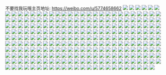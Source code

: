 不要找我玩哦主页地址: https://weibo.com/u/5774658662 
![](https://wx4.sinaimg.cn/mw2000/006iNSvQgy1h95me0dsl6j30wr1nbahu.jpg) 
![](https://wx4.sinaimg.cn/mw2000/006iNSvQgy1h95mdzrvf3j30wr1obwld.jpg) 
![](https://wx4.sinaimg.cn/mw2000/006iNSvQgy1h95e8b3evoj31o01o0ax3.jpg) 
![](https://wx4.sinaimg.cn/mw2000/006iNSvQgy1h95e8bb3x2j31ei1ei7up.jpg) 
![](https://wx4.sinaimg.cn/mw2000/006iNSvQgy1h94ybxb3gdj32c02c0kjl.jpg) 
![](https://wx4.sinaimg.cn/mw2000/006iNSvQgy1h94ybxavjsj32c02c0kjl.jpg) 
![](https://wx4.sinaimg.cn/mw2000/006iNSvQgy1h94uq62eidj31o02804qp.jpg) 
![](https://wx4.sinaimg.cn/mw2000/006iNSvQgy1h94uq66luuj31o02804qp.jpg) 
![](https://wx4.sinaimg.cn/mw2000/006iNSvQgy1h94uq5wcdrj31o02801kx.jpg) 
![](https://wx4.sinaimg.cn/mw2000/006iNSvQgy1h94uq5tbs0j31o02801kx.jpg) 
![](https://wx4.sinaimg.cn/mw2000/006iNSvQgy1h94uq5rycpj31o02801kx.jpg) 
![](https://wx4.sinaimg.cn/mw2000/006iNSvQgy1h94uq5a2s8j31cj1azqig.jpg) 
![](https://wx4.sinaimg.cn/mw2000/006iNSvQgy1h94uq5k8n1j31o0280qtp.jpg) 
![](https://wx4.sinaimg.cn/mw2000/006iNSvQgy1h94uq64hnjj31o01o0kg4.jpg) 
![](https://wx4.sinaimg.cn/mw2000/006iNSvQgy1h927qmldsnj30u00un794.jpg) 
![](https://wx4.sinaimg.cn/mw2000/006iNSvQgy1h8vjrx927dj30wr0orq5s.jpg) 
![](https://wx4.sinaimg.cn/mw2000/006iNSvQgy1h8vjrwsmctj30wr15r0xj.jpg) 
![](https://wx4.sinaimg.cn/mw2000/006iNSvQgy1h8vjrwstn1j30wr0nrq5p.jpg) 
![](https://wx4.sinaimg.cn/mw2000/006iNSvQgy1h8vjrx3809j30wr0ustbx.jpg) 
![](https://wx4.sinaimg.cn/mw2000/006iNSvQgy1h8vjrwp4eaj30wr0j2wh5.jpg) 
![](https://wx4.sinaimg.cn/mw2000/006iNSvQgy1h8uf6c1b3aj30wr1z04c7.jpg) 
![](https://wx4.sinaimg.cn/mw2000/006iNSvQgy1h8s0v2g4ubj32c02c0npd.jpg) 
![](https://wx4.sinaimg.cn/mw2000/006iNSvQgy1h8rte5j8u6j30wr1z0163.jpg) 
![](https://wx4.sinaimg.cn/mw2000/006iNSvQly1h8oakja0mzj32c02c0u0x.jpg) 
![](https://wx4.sinaimg.cn/mw2000/006iNSvQgy1h8mybln99pj30wr1hoh19.jpg) 
![](https://wx4.sinaimg.cn/mw2000/006iNSvQgy1h8kssqkymhj30u01t147q.jpg) 
![](https://wx4.sinaimg.cn/mw2000/006iNSvQgy1h8iskk5pqzj31o01o0khd.jpg) 
![](https://wx4.sinaimg.cn/mw2000/006iNSvQgy1h8iskm94zkj31o01o04qp.jpg) 
![](https://wx4.sinaimg.cn/mw2000/006iNSvQgy1h8iskly23vj31o01o01kx.jpg) 
![](https://wx4.sinaimg.cn/mw2000/006iNSvQgy1h8h9zhj3kvj30u00uegqp.jpg) 
![](https://wx4.sinaimg.cn/mw2000/006iNSvQgy1h8h9zh5eccj30wr0endi3.jpg) 
![](https://wx4.sinaimg.cn/mw2000/006iNSvQgy1h8glb7v38cj30u01isjww.jpg) 
![](https://wx4.sinaimg.cn/mw2000/006iNSvQgy1h8ez917nk7j30wr0tfdj9.jpg) 
![](https://wx4.sinaimg.cn/mw2000/006iNSvQly1h8ch519zpaj30rf1ijdn0.jpg) 
![](https://wx4.sinaimg.cn/mw2000/006iNSvQgy1h8am9vhsv5j32uo265e82.jpg) 
![](https://wx4.sinaimg.cn/mw2000/006iNSvQgy1h8am9v4qu1j31uu2h4hdt.jpg) 
![](https://wx4.sinaimg.cn/mw2000/006iNSvQgy1h8am9mjvpmj31o01o01kx.jpg) 
![](https://wx4.sinaimg.cn/mw2000/006iNSvQgy1h8am9l70jjj31o01o0kib.jpg) 
![](https://wx4.sinaimg.cn/mw2000/006iNSvQgy1h8am9nzk6hj31o01o04qp.jpg) 
![](https://wx4.sinaimg.cn/mw2000/006iNSvQgy1h8a44i6pz8j30u00u0781.jpg) 
![](https://wx4.sinaimg.cn/mw2000/006iNSvQgy1h87dszdk5pj32801o0b29.jpg) 
![](https://wx4.sinaimg.cn/mw2000/006iNSvQgy1h87dstufy5j30rv1yzgv7.jpg) 
![](https://wx4.sinaimg.cn/mw2000/006iNSvQgy1h87dt09sgkj30wr1z07j6.jpg) 
![](https://wx4.sinaimg.cn/mw2000/006iNSvQgy1h87dst3oo0j30qe1anwkr.jpg) 
![](https://wx4.sinaimg.cn/mw2000/006iNSvQgy1h87dsx6qx1j30uu0sxjz8.jpg) 
![](https://wx4.sinaimg.cn/mw2000/006iNSvQgy1h87dt4cwncj32c02c0hdt.jpg) 
![](https://wx4.sinaimg.cn/mw2000/006iNSvQgy1h83k2xopsij30u00u0gop.jpg) 
![](https://wx4.sinaimg.cn/mw2000/006iNSvQgy1h82kfa0v2tj31bf0zkdm7.jpg) 
![](https://wx4.sinaimg.cn/mw2000/006iNSvQgy1h7y4lv1lsej30u012ptbv.jpg) 
![](https://wx4.sinaimg.cn/mw2000/006iNSvQgy1h7upr89thaj31o02yo7wi.jpg) 
![](https://wx4.sinaimg.cn/mw2000/006iNSvQgy1h7upr4379oj32yo1o0kjl.jpg) 
![](https://wx4.sinaimg.cn/mw2000/006iNSvQgy1h7tm2dpq4oj32c02c0npd.jpg) 
![](https://wx4.sinaimg.cn/mw2000/006iNSvQgy1h7svtzdeb6j30s211bqd9.jpg) 
![](https://wx4.sinaimg.cn/mw2000/006iNSvQgy1h7svtydy4aj30sb0p5ah0.jpg) 
![](https://wx4.sinaimg.cn/mw2000/006iNSvQgy1h7rrtngfzyj30wr0nswje.jpg) 
![](https://wx4.sinaimg.cn/mw2000/006iNSvQgy1h7rrtn39pij30wr0pc3zs.jpg) 
![](https://wx4.sinaimg.cn/mw2000/006iNSvQgy1h7qjop3qkrj31nz2yn1ky.jpg) 
![](https://wx4.sinaimg.cn/mw2000/006iNSvQgy1h7qjoote66j31nz2yn7wi.jpg) 
![](https://wx4.sinaimg.cn/mw2000/006iNSvQly1h7pkzhdt96j32c02c0e81.jpg) 
![](https://wx4.sinaimg.cn/mw2000/006iNSvQly1h7oh90uau3j32c02c0kjl.jpg) 
![](https://wx4.sinaimg.cn/mw2000/006iNSvQly1h7oh908of4j3240240b2a.jpg) 
![](https://wx4.sinaimg.cn/mw2000/006iNSvQgy1h7nq0koznsj30wr1dngpy.jpg) 
![](https://wx4.sinaimg.cn/mw2000/006iNSvQgy1h7nq0na3amj30wr0tbq7m.jpg) 
![](https://wx4.sinaimg.cn/mw2000/006iNSvQly1h7k055cc7mj30wr19rgsq.jpg) 
![](https://wx4.sinaimg.cn/mw2000/006iNSvQgy1h7gq0z7zkhj33402c0dxg.jpg) 
![](https://wx4.sinaimg.cn/mw2000/006iNSvQgy1h7fmr85cr0j30u01d3gsk.jpg) 
![](https://wx4.sinaimg.cn/mw2000/006iNSvQgy1h7f6b517j3j30wr1afjzq.jpg) 
![](https://wx4.sinaimg.cn/mw2000/006iNSvQgy1h7bw5me7poj3240240hdt.jpg) 
![](https://wx4.sinaimg.cn/mw2000/006iNSvQgy1h7bmnsx3h8j3240240dky.jpg) 
![](https://wx4.sinaimg.cn/mw2000/006iNSvQgy1h7bj8dgegtj339c39ck1z.jpg) 
![](https://wx4.sinaimg.cn/mw2000/006iNSvQgy1h74jlnih4uj30u01d10u5.jpg) 
![](https://wx4.sinaimg.cn/mw2000/006iNSvQgy1h73mniijjkj30r013a75j.jpg) 
![](https://wx4.sinaimg.cn/mw2000/006iNSvQgy1h72q3aamw7j31tx1k27m1.jpg) 
![](https://wx4.sinaimg.cn/mw2000/006iNSvQgy1h711ul7alej30u00kdgnj.jpg) 
![](https://wx4.sinaimg.cn/mw2000/006iNSvQgy1h6z7x46f8yj30u011mwfh.jpg) 
![](https://wx4.sinaimg.cn/mw2000/006iNSvQgy1h6z7x4o2a0j30u00vc75a.jpg) 
![](https://wx4.sinaimg.cn/mw2000/006iNSvQgy1h6xssbnrg7j31hf0u07ek.jpg) 
![](https://wx4.sinaimg.cn/mw2000/006iNSvQgy1h6xssctr5ij31hc0u0u05.jpg) 
![](https://wx4.sinaimg.cn/mw2000/006iNSvQgy1h6t5pt1pcvj30u013rdla.jpg) 
![](https://wx4.sinaimg.cn/mw2000/006iNSvQgy1h6q6gm5rvhj30u00u03zw.jpg) 
![](https://wx4.sinaimg.cn/mw2000/006iNSvQgy1h6pm9zmgxoj30u01ktabx.jpg) 
![](https://wx4.sinaimg.cn/mw2000/006iNSvQgy1h6p6winr71j3240240npd.jpg) 
![](https://wx4.sinaimg.cn/mw2000/006iNSvQgy1h6ovf8fq26j32402407wi.jpg) 
![](https://wx4.sinaimg.cn/mw2000/006iNSvQgy1h6ovfbgyicj32402404br.jpg) 
![](https://wx4.sinaimg.cn/mw2000/006iNSvQgy1h6ovfffaitj32402407wi.jpg) 
![](https://wx4.sinaimg.cn/mw2000/006iNSvQgy1h6ovfiucrsj3240240aiw.jpg) 
![](https://wx4.sinaimg.cn/mw2000/006iNSvQgy1h6ovflh8mcj32402404qq.jpg) 
![](https://wx4.sinaimg.cn/mw2000/006iNSvQgy1h6ovfnjyzqj31wg1wgqv5.jpg) 
![](https://wx4.sinaimg.cn/mw2000/006iNSvQgy1h6ovfq2hw2j3240240th9.jpg) 
![](https://wx4.sinaimg.cn/mw2000/006iNSvQgy1h6ovfu8olpj3240240npe.jpg) 
![](https://wx4.sinaimg.cn/mw2000/006iNSvQgy1h6ovfxud20j3240240aj2.jpg) 
![](https://wx4.sinaimg.cn/mw2000/006iNSvQgy1h6ovg0fy7lj3240240acy.jpg) 
![](https://wx4.sinaimg.cn/mw2000/006iNSvQgy1h6ovg3kizwj3240240x6p.jpg) 
![](https://wx4.sinaimg.cn/mw2000/006iNSvQgy1h6ovg6egu5j31pj1pjqv5.jpg) 
![](https://wx4.sinaimg.cn/mw2000/006iNSvQgy1h6ovg8ioblj3240240n14.jpg) 
![](https://wx4.sinaimg.cn/mw2000/006iNSvQgy1h6ovgaa18kj32402407wh.jpg) 
![](https://wx4.sinaimg.cn/mw2000/006iNSvQgy1h6ovgc19pyj31o01o04qp.jpg) 
![](https://wx4.sinaimg.cn/mw2000/006iNSvQgy1h6ovgewdn1j320d20dwml.jpg) 
![](https://wx4.sinaimg.cn/mw2000/006iNSvQgy1h6ovgjsbxsj3240240gzl.jpg) 
![](https://wx4.sinaimg.cn/mw2000/006iNSvQgy1h6ovgn88q1j32402401ky.jpg) 
![](https://wx4.sinaimg.cn/mw2000/006iNSvQgy1h6nd0aft08j3240240u0x.jpg) 
![](https://wx4.sinaimg.cn/mw2000/006iNSvQgy1h6mhpigbezj30u01t0n1c.jpg) 
![](https://wx4.sinaimg.cn/mw2000/006iNSvQgy1h6ktvmi7xdj32400xiwht.jpg) 
![](https://wx4.sinaimg.cn/mw2000/006iNSvQgy1h6f6icbgy1j30u01t041r.jpg) 
![](https://wx4.sinaimg.cn/mw2000/006iNSvQgy1h6b75ft7bbj30j6147407.jpg) 
![](https://wx4.sinaimg.cn/mw2000/006iNSvQgy1h6587qxim1j30i10i1gm5.jpg) 
![](https://wx4.sinaimg.cn/mw2000/006iNSvQgy1h6587rjlj3j30he0hejru.jpg) 
![](https://wx4.sinaimg.cn/mw2000/006iNSvQgy1h62v2hhbufj31wi2jb79d.jpg) 
![](https://wx4.sinaimg.cn/mw2000/006iNSvQgy1h62v2r2u9ij32tc2407dq.jpg) 
![](https://wx4.sinaimg.cn/mw2000/006iNSvQgy1h62cop5d9fj30o80o8acm.jpg) 
![](https://wx4.sinaimg.cn/mw2000/006iNSvQgy1h62coqm48vj3240240wlo.jpg) 
![](https://wx4.sinaimg.cn/mw2000/006iNSvQgy1h62corwmfoj31uo1uowmm.jpg) 
![](https://wx4.sinaimg.cn/mw2000/006iNSvQgy1h62cou88yaj32ea2ea470.jpg) 
![](https://wx4.sinaimg.cn/mw2000/006iNSvQgy1h62couxxiaj30wm0wmgn6.jpg) 
![](https://wx4.sinaimg.cn/mw2000/006iNSvQgy1h62cowdschj31pi1u1dln.jpg) 
![](https://wx4.sinaimg.cn/mw2000/006iNSvQgy1h62coze9ldj32402401kz.jpg) 
![](https://wx4.sinaimg.cn/mw2000/006iNSvQgy1h62cp1w9anj3240240174.jpg) 
![](https://wx4.sinaimg.cn/mw2000/006iNSvQgy1h62cp30efrj3161160jui.jpg) 
![](https://wx4.sinaimg.cn/mw2000/006iNSvQgy1h62cp4gj6vj3240240hdt.jpg) 
![](https://wx4.sinaimg.cn/mw2000/006iNSvQgy1h62cp5jgdmj317h17h436.jpg) 
![](https://wx4.sinaimg.cn/mw2000/006iNSvQgy1h62cp7pbefj32tc240b2a.jpg) 
![](https://wx4.sinaimg.cn/mw2000/006iNSvQgy1h62cp9elyvj3240240tgo.jpg) 
![](https://wx4.sinaimg.cn/mw2000/006iNSvQgy1h62cpbdzfgj31o02807wh.jpg) 
![](https://wx4.sinaimg.cn/mw2000/006iNSvQgy1h62cpeoityj32oc2ocgtg.jpg) 
![](https://wx4.sinaimg.cn/mw2000/006iNSvQgy1h62cpfcuwqj30pl0bnq3z.jpg) 
![](https://wx4.sinaimg.cn/mw2000/006iNSvQgy1h62cpgxrbej317f17fju7.jpg) 
![](https://wx4.sinaimg.cn/mw2000/006iNSvQgy1h5pbjml77ij31ip0u0dgq.jpg) 
![](https://wx4.sinaimg.cn/mw2000/006iNSvQgy1h5p9ohz7kqj31gb0skql2.jpg) 
![](https://wx4.sinaimg.cn/mw2000/006iNSvQgy1h5nvrctscvj326811nayq.jpg) 
![](https://wx4.sinaimg.cn/mw2000/006iNSvQgy1h5j67tnhbzj339c39cb2a.jpg) 
![](https://wx4.sinaimg.cn/mw2000/006iNSvQgy1h5j67vnglqj339c39c7wi.jpg) 
![](https://wx4.sinaimg.cn/mw2000/006iNSvQgy1h5iya1dkr9j3240240qv5.jpg) 
![](https://wx4.sinaimg.cn/mw2000/006iNSvQgy1h5hnepnrf7j32402407wh.jpg) 
![](https://wx4.sinaimg.cn/mw2000/006iNSvQgy1h5hner9x94j3240240npd.jpg) 
![](https://wx4.sinaimg.cn/mw2000/006iNSvQgy1h5ek6u0o9yj32402401ky.jpg) 
![](https://wx4.sinaimg.cn/mw2000/006iNSvQgy1h5c18fk4jej31ha0u0797.jpg) 
![](https://wx4.sinaimg.cn/mw2000/006iNSvQgy1h5aovm0lfxj30q20pjdi4.jpg) 
![](https://wx4.sinaimg.cn/mw2000/006iNSvQgy1h5aovmom3cj30pa1fp79a.jpg) 
![](https://wx4.sinaimg.cn/mw2000/006iNSvQgy1h58o35nyz1j31vq1vqe81.jpg) 
![](https://wx4.sinaimg.cn/mw2000/008dLFCagy1h58o36f8qaj31kn1kn1ck.jpg) 
![](https://wx4.sinaimg.cn/mw2000/006iNSvQgy1h51x938m6cj30pt169akq.jpg) 
![](https://wx4.sinaimg.cn/mw2000/006iNSvQgy1h51x9433lrj30r00qz7aj.jpg) 
![](https://wx4.sinaimg.cn/mw2000/006iNSvQgy1h51x95ujssj30u013ln8g.jpg) 
![](https://wx4.sinaimg.cn/mw2000/006iNSvQgy1h51x96ifyaj30u00petai.jpg) 
![](https://wx4.sinaimg.cn/mw2000/006iNSvQgy1h4w5gai0j2j30qo1hc4b9.jpg) 
![](https://wx4.sinaimg.cn/mw2000/006iNSvQgy1h4vyzrt1dvj31ft0u0gqe.jpg) 
![](https://wx4.sinaimg.cn/mw2000/006iNSvQgy1h4sjz965h7j3240240npd.jpg) 
![](https://wx4.sinaimg.cn/mw2000/006iNSvQgy1h4sjzay49vj3240240b29.jpg) 
![](https://wx4.sinaimg.cn/mw2000/006iNSvQgy1h4sjzbzpfsj3240240kjl.jpg) 
![](https://wx4.sinaimg.cn/mw2000/006iNSvQgy1h4sjzcu6twj31wd1m4qpg.jpg) 
![](https://wx4.sinaimg.cn/mw2000/006iNSvQgy1h4sjze863bj3240240x6p.jpg) 
![](https://wx4.sinaimg.cn/mw2000/006iNSvQgy1h4sjzfkgbjj3240240hdt.jpg) 
![](https://wx4.sinaimg.cn/mw2000/006iNSvQgy1h4sjzhmtnuj3240240b29.jpg) 
![](https://wx4.sinaimg.cn/mw2000/006iNSvQgy1h4sjzinxaij32402tc7wh.jpg) 
![](https://wx4.sinaimg.cn/mw2000/006iNSvQgy1h4sjzjp4fxj3240240hdt.jpg) 
![](https://wx4.sinaimg.cn/mw2000/006iNSvQgy1h4sjzkou7dj3240240npd.jpg) 
![](https://wx4.sinaimg.cn/mw2000/006iNSvQgy1h4sjzloahfj31uo1uo4qp.jpg) 
![](https://wx4.sinaimg.cn/mw2000/006iNSvQgy1h4sjzmkstcj31sv1sv4qp.jpg) 
![](https://wx4.sinaimg.cn/mw2000/006iNSvQgy1h4sjzpt7coj32402404qq.jpg) 
![](https://wx4.sinaimg.cn/mw2000/006iNSvQgy1h4sjzrh32aj3240240kjl.jpg) 
![](https://wx4.sinaimg.cn/mw2000/006iNSvQgy1h4sjzsu5w3j324023b4qq.jpg) 
![](https://wx4.sinaimg.cn/mw2000/006iNSvQgy1h4shjcsnchj30u00xrwh9.jpg) 
![](https://wx4.sinaimg.cn/mw2000/006iNSvQgy1h4p92gnu5rj31xl1xl4qp.jpg) 
![](https://wx4.sinaimg.cn/mw2000/006iNSvQgy1h4p92jny1gj31t71t6e81.jpg) 
![](https://wx4.sinaimg.cn/mw2000/006iNSvQgy1h4hshpyfm6j3240240kjl.jpg) 
![](https://wx4.sinaimg.cn/mw2000/006iNSvQgy1h4hshuv6eyj3240240e81.jpg) 
![](https://wx4.sinaimg.cn/mw2000/006iNSvQgy1h4gkc3btjij30u00mxgoh.jpg) 
![](https://wx4.sinaimg.cn/mw2000/006iNSvQgy1h4gkc4fgnbj30u00n7adf.jpg) 
![](https://wx4.sinaimg.cn/mw2000/006iNSvQgy1h4gkc5edp1j30u00n041k.jpg) 
![](https://wx4.sinaimg.cn/mw2000/006iNSvQgy1h4gkc6r6tkj30u00n3adg.jpg) 
![](https://wx4.sinaimg.cn/mw2000/006iNSvQgy1h4c895890zj3240240e81.jpg) 
![](https://wx4.sinaimg.cn/mw2000/006iNSvQgy1h4c41t8rf8j3222222npd.jpg) 
![](https://wx4.sinaimg.cn/mw2000/006iNSvQgy1h46anev05bj3240240hdt.jpg) 
![](https://wx4.sinaimg.cn/mw2000/006iNSvQgy1h45j29htxfj31ns27r4qp.jpg) 
![](https://wx4.sinaimg.cn/mw2000/006iNSvQgy1h45j2djbrkj31qg2b87wh.jpg) 
![](https://wx4.sinaimg.cn/mw2000/006iNSvQgy1h459ww1kofj30u00nhgpp.jpg) 
![](https://wx4.sinaimg.cn/mw2000/006iNSvQgy1h44dn8ef0lj31xk2kqhdt.jpg) 
![](https://wx4.sinaimg.cn/mw2000/006iNSvQgy1h44dnce23ij31uo2gwhdt.jpg) 
![](https://wx4.sinaimg.cn/mw2000/006iNSvQgy1h41shf4ab6j32402404qp.jpg) 
![](https://wx4.sinaimg.cn/mw2000/006iNSvQgy1h40o3fhov7j3240240kjl.jpg) 
![](https://wx4.sinaimg.cn/mw2000/006iNSvQgy1h3zca7w1uij3240240e81.jpg) 
![](https://wx4.sinaimg.cn/mw2000/006iNSvQgy1h3zca93910j32402401kx.jpg) 
![](https://wx4.sinaimg.cn/mw2000/006iNSvQgy1h3ylel60l9j31x11x11kx.jpg) 
![](https://wx4.sinaimg.cn/mw2000/006iNSvQgy1h3ylenygcqj32402407wh.jpg) 
![](https://wx4.sinaimg.cn/mw2000/006iNSvQgy1h3ylf3vym0j32402401kx.jpg) 
![](https://wx4.sinaimg.cn/mw2000/006iNSvQgy1h3yc6wp3z1j30mw0ir76q.jpg) 
![](https://wx4.sinaimg.cn/mw2000/006iNSvQgy1h3wyn6lgflj32402401kx.jpg) 
![](https://wx4.sinaimg.cn/mw2000/006iNSvQgy1h3wyn765i4j30u01ha7gm.jpg) 
![](https://wx4.sinaimg.cn/mw2000/006iNSvQgy1h3sche16bqj30k508t0sv.jpg) 
![](https://wx4.sinaimg.cn/mw2000/006iNSvQgy1h3gw1zqjjkj30u014itek.jpg) 
![](https://wx4.sinaimg.cn/mw2000/006iNSvQgy1h3gw20vw4cj30u00xy0ud.jpg) 
![](https://wx4.sinaimg.cn/mw2000/006iNSvQgy1h3g3tcpwxhj31ru1ru1kx.jpg) 
![](https://wx4.sinaimg.cn/mw2000/006iNSvQgy1h3fkz74jyxj30u00qv0ut.jpg) 
![](https://wx4.sinaimg.cn/mw2000/006iNSvQgy1h392tr6o79j30u00s678i.jpg) 
![](https://wx4.sinaimg.cn/mw2000/006iNSvQgy1h35ca4zl1lj30u00gy40e.jpg) 
![](https://wx4.sinaimg.cn/mw2000/006iNSvQgy1h35ca5vuf8j30on0jiwez.jpg) 
![](https://wx4.sinaimg.cn/mw2000/006iNSvQgy1h329peb9wdj30u00u040g.jpg) 
![](https://wx4.sinaimg.cn/mw2000/006iNSvQgy1h329pu7u25j30u00u0jvy.jpg) 
![](https://wx4.sinaimg.cn/mw2000/006iNSvQgy1h2y7zy8qqwj30u00zbjx7.jpg) 
![](https://wx4.sinaimg.cn/mw2000/006iNSvQgy1h2x4jswgdvj32402404qp.jpg) 
![](https://wx4.sinaimg.cn/mw2000/006iNSvQgy1h2x4juua4oj3240240e81.jpg) 
![](https://wx4.sinaimg.cn/mw2000/006iNSvQgy1h2x4jx9kmej3240240hdt.jpg) 
![](https://wx4.sinaimg.cn/mw2000/006iNSvQgy1h2x4jz3063j31ov240e81.jpg) 
![](https://wx4.sinaimg.cn/mw2000/006iNSvQgy1h2x4k1h9moj3240240qv5.jpg) 
![](https://wx4.sinaimg.cn/mw2000/006iNSvQgy1h2w134pm81j30u00u0n00.jpg) 
![](https://wx4.sinaimg.cn/mw2000/006iNSvQgy1h2piimmbmyj34mo2lkkjq.jpg) 
![](https://wx4.sinaimg.cn/mw2000/006iNSvQgy1h2pij8xqg2j34mo2lke85.jpg) 
![](https://wx4.sinaimg.cn/mw2000/006iNSvQgy1h2pijvbei5j34mo2lku10.jpg) 
![](https://wx4.sinaimg.cn/mw2000/006iNSvQgy1h2pikfqvtyj34mo2lk1l1.jpg) 
![](https://wx4.sinaimg.cn/mw2000/006iNSvQgy1h2pikyclsqj34mo2lkkjo.jpg) 
![](https://wx4.sinaimg.cn/mw2000/006iNSvQgy1h2pilu9ywfj34mo334u13.jpg) 
![](https://wx4.sinaimg.cn/mw2000/006iNSvQgy1h2pilyuvccj31o01o0kbk.jpg) 
![](https://wx4.sinaimg.cn/mw2000/006iNSvQgy1h2pim5mfcrj31o02807wh.jpg) 
![](https://wx4.sinaimg.cn/mw2000/006iNSvQgy1h2pimqmv2yj34mo2lke85.jpg) 
![](https://wx4.sinaimg.cn/mw2000/006iNSvQgy1h2pimuhl4jj31t00u04hk.jpg) 
![](https://wx4.sinaimg.cn/mw2000/006iNSvQgy1h2j79zals2j31uk1uke81.jpg) 
![](https://wx4.sinaimg.cn/mw2000/006iNSvQgy1h2hk02li09j31o05cw7wi.jpg) 
![](https://wx4.sinaimg.cn/mw2000/006iNSvQgy1h2cup140nzj31o0280u0x.jpg) 
![](https://wx4.sinaimg.cn/mw2000/006iNSvQgy1h2cup6m8erj32ds1sc7wi.jpg) 
![](https://wx4.sinaimg.cn/mw2000/006iNSvQgy1h2cupa3wwnj32ds1scb2a.jpg) 
![](https://wx4.sinaimg.cn/mw2000/006iNSvQgy1h2cupdoup1j32ds1scb2a.jpg) 
![](https://wx4.sinaimg.cn/mw2000/006iNSvQgy1h2biyn1xe3j30u00qc76s.jpg) 
![](https://wx4.sinaimg.cn/mw2000/006iNSvQgy1h2bdii0a61j30u01oqaeb.jpg) 
![](https://wx4.sinaimg.cn/mw2000/006iNSvQgy1h2bdijokktj30s21ukaek.jpg) 
![](https://wx4.sinaimg.cn/mw2000/006iNSvQgy1h1hfnqjiblj30u0140tc7.jpg) 
![](https://wx4.sinaimg.cn/mw2000/006iNSvQgy1h1gdab3b1wj310k1yzttr.jpg) 
![](https://wx4.sinaimg.cn/mw2000/006iNSvQgy1h1gdaddrklj32ao328hdu.jpg) 
![](https://wx4.sinaimg.cn/mw2000/006iNSvQgy1h1gd8yj245j31kb0u04be.jpg) 
![](https://wx4.sinaimg.cn/mw2000/006iNSvQgy1h1gd8vrqhej31kb0u0k4x.jpg) 
![](https://wx4.sinaimg.cn/mw2000/006iNSvQgy1h1gd8x6m59j31kb0u04d1.jpg) 
![](https://wx4.sinaimg.cn/mw2000/006iNSvQgy1h1gd90hzjkj30u00u0gtx.jpg) 
![](https://wx4.sinaimg.cn/mw2000/006iNSvQgy1h11l6hk388j30qo1hc4b2.jpg) 
![](https://wx4.sinaimg.cn/mw2000/006iNSvQgy1h11l6kxslsj32yo3y8b2b.jpg) 
![](https://wx4.sinaimg.cn/mw2000/006iNSvQgy1h11l6n5l6ej33k0200qv5.jpg) 
![](https://wx4.sinaimg.cn/mw2000/006iNSvQgy1h11l6ovx0rj31kb0u0e4e.jpg) 
![](https://wx4.sinaimg.cn/mw2000/006iNSvQgy1h11l70jsvqj32402f0b29.jpg) 
![](https://wx4.sinaimg.cn/mw2000/006iNSvQgy1h11l73dr2vj33k0200b29.jpg) 
![](https://wx4.sinaimg.cn/mw2000/006iNSvQgy1h11l74mbp7j33k0200gzy.jpg) 
![](https://wx4.sinaimg.cn/mw2000/006iNSvQgy1gzx0e9zkwfj30u00tzwgk.jpg) 
![](https://wx4.sinaimg.cn/mw2000/006iNSvQgy1gzx0eal6a1j30u00tdq57.jpg) 
![](https://wx4.sinaimg.cn/mw2000/006iNSvQgy1gzx0eb737aj30y40grjsq.jpg) 
![](https://wx4.sinaimg.cn/mw2000/006iNSvQgy1gzoppob369j32402tcqv7.jpg) 
![](https://wx4.sinaimg.cn/mw2000/006iNSvQly1gzgpq2fdclj31yc7y6npe.jpg) 
![](https://wx4.sinaimg.cn/mw2000/006iNSvQly1gzfkuqrg9aj30u012fgo9.jpg) 
![](https://wx4.sinaimg.cn/mw2000/006iNSvQly1gzfkur9sqej30u00u077s.jpg) 
![](https://wx4.sinaimg.cn/mw2000/006iNSvQly1gzfkurl9hbj30u011twhj.jpg) 
![](https://wx4.sinaimg.cn/mw2000/006iNSvQly1gzfkuruplgj30tc08mdgk.jpg) 
![](https://wx4.sinaimg.cn/mw2000/006iNSvQly1gzfkus80nej30sj0sjn01.jpg) 
![](https://wx4.sinaimg.cn/mw2000/006iNSvQly1gzfkusl5nxj30u00dl3zh.jpg) 
![](https://wx4.sinaimg.cn/mw2000/006iNSvQly1gzfkut1dhvj30qo0qo42i.jpg) 
![](https://wx4.sinaimg.cn/mw2000/006iNSvQgy1gx11hsdx8ej31qc0u0tc4.jpg) 
![](https://wx4.sinaimg.cn/mw2000/006iNSvQly1gu9hd3p049j61qc0u00vp02.jpg) 
![](https://wx4.sinaimg.cn/mw2000/006iNSvQgy1gsboq3l3wxj31hc0u00v5.jpg) 
![](https://wx4.sinaimg.cn/mw2000/006iNSvQgy1gkwx1xbzf5j31rj0u0e26.jpg) 
![](https://wx4.sinaimg.cn/mw2000/006iNSvQgy1gjso97bm0bj30u00q3tak.jpg) 
